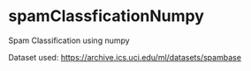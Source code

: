 # spamClassficationNumpy
Spam Classification using numpy

Dataset used: https://archive.ics.uci.edu/ml/datasets/spambase
